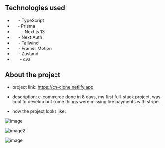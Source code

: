 ## Technologies used

* <img src="https://user-images.githubusercontent.com/118635631/232114924-fc701c34-80ab-4b19-b96c-c7399b5530f4.png" width="15" height="15" /> - TypeScript
* <img src="https://user-images.githubusercontent.com/118635631/232117284-2142c3e1-37a1-4092-a82c-c6ef05247095.png" width="13" height="15" /> - Prisma
* <img src="https://user-images.githubusercontent.com/118635631/232125113-d0aa1a21-07c2-49f9-9349-7f024e89c945.png" width="25" height="15" /> - Next.js 13
* <img src="https://user-images.githubusercontent.com/118635631/232124348-08633d57-917e-4ca1-9395-9d1ac4562405.png" width="15" height="15" /> - Next Auth
* <img src="https://user-images.githubusercontent.com/118635631/232121812-6062c62e-33da-4ef9-a49d-3a8f17d9e3cf.png" width="15" height="15" /> - Tailwind
* <img src="https://user-images.githubusercontent.com/118635631/232123049-49da0479-1363-4ced-a985-a2a7d8cc0b7e.png" width="15" height="15" /> - Framer Motion
* <img src="https://user-images.githubusercontent.com/118635631/232123640-aeebb959-0fbd-4fea-8b9d-0615c2e67d69.png" width="15" height="15" /> - Zustand
* <img src="https://user-images.githubusercontent.com/118635631/232127237-254cb7d3-1dcd-41b6-b974-9d780d7a36fa.png" width="20" height="15" /> - cva

## About the project

* project link: https://ch-clone.netlify.app

* description: e-commerce done in 8 days, my first full-stack project, was cool to develop but some things were missing like payments with stripe.

* how the project looks like:

![image](https://user-images.githubusercontent.com/118635631/231845033-d2a9ac95-6d7e-46df-bcdb-2d5664d77ef1.png)

![image2](https://user-images.githubusercontent.com/118635631/231845522-8f191690-aa1c-460e-9511-f69f3e9f1bbe.png)

![image](https://user-images.githubusercontent.com/118635631/232114385-55ecb910-a9b9-43d5-9edc-7f588747d143.png)
